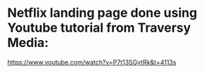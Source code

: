 #  Netflix landing page done using Youtube tutorial from Traversy Media:
https://www.youtube.com/watch?v=P7t13SGytRk&t=4113s
